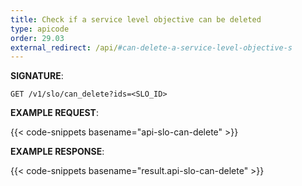 ```yaml
---
title: Check if a service level objective can be deleted
type: apicode
order: 29.03
external_redirect: /api/#can-delete-a-service-level-objective-s
---
```


**SIGNATURE**:

`GET /v1/slo/can_delete?ids=<SLO_ID>`

**EXAMPLE REQUEST**:

{{< code-snippets basename="api-slo-can-delete" >}}

**EXAMPLE RESPONSE**:

{{< code-snippets basename="result.api-slo-can-delete" >}}
